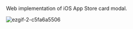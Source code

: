 Web implementation of iOS App Store card modal.

![ezgif-2-c5fa6a5506](https://github.com/user-attachments/assets/b061630e-2532-45ed-86b5-fe8815f919e6)
